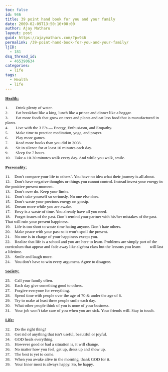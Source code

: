```yaml
---
toc: false
id: 946
title: 39 point hand book for you and your family
date: 2009-02-09T13:50:16+00:00
author: Ajay Matharu
layout: post
guid: https://ajaymatharu.com/?p=946
permalink: /39-point-hand-book-for-you-and-your-family/
ljID:
  - 181
dsq_thread_id:
  - 465390634
categories:
  - life
tags:
  - Health
  - life
---
```

**<span style="text-decoration: underline;"><span style="font-family: Microsoft Sans Serif; font-size: x-small;"><span style="font-weight: bold; font-size: 10pt; font-family: 'Microsoft Sans Serif';">Health: </span></span></span>**
  
<span style="font-family: Microsoft Sans Serif; font-size: x-small;"><span style="font-size: 10pt; font-family: 'Microsoft Sans Serif';">1.       Drink plenty of water.<br /> 2.       Eat breakfast like a king, lunch like a prince and dinner like a beggar.<br /> 3.       Eat more foods that grow on trees and plants and eat less food that is manufactured in plants.<br /> 4.       Live with the 3 E&#8217;s &#8212; Energy, Enthusiasm, and Empathy.<br /> 5.       Make time to practice meditation, yoga, and prayer.<br /> 6.       Play more games.<br /> 7.       Read more books than you did in 2008.<br /> 8.       Sit in silence for at least 10 minutes each day.<br /> 9.       Sleep for 7 hours.<br /> 10.    Take a 10-30 minutes walk every day. And while you walk, smile. </span></span>
  
**<span style="text-decoration: underline;"><span style="font-family: Microsoft Sans Serif; font-size: x-small;"><span style="font-weight: bold; font-size: 10pt; font-family: 'Microsoft Sans Serif';">Personality: </span></span></span>**
  
<span style="font-family: Microsoft Sans Serif; font-size: x-small;"><span style="font-size: 10pt; font-family: 'Microsoft Sans Serif';">11.    Don&#8217;t compare your life to others&#8217;. You have no idea what their journey is all about.<br /> 12.    Don&#8217;t have negative thoughts or things you cannot control. Instead invest your energy in the positive present moment.<br /> 13.    Don&#8217;t over do. Keep your limits.<br /> 14.    Don&#8217;t take yourself so seriously. No one else does.<br /> 15.    Don&#8217;t waste your precious energy on gossip.<br /> 16.    Dream more while you are awake.<br /> 17.    Envy is a waste of time. You already have all you need.<br /> 18.    Forget issues of the past. Don&#8217;t remind your partner with his/her mistakes of the past. That will ruin your present happiness.<br /> 19.    Life is too short to waste time hating anyone. Don&#8217;t hate others.<br /> 20.    Make peace with your past so it won&#8217;t spoil the present.<br /> 21.    No one is in charge of your happiness except you.<br /> 22.    Realize that life is a school and you are here to learn. Problems are simply part of the curriculum that appear and fade away like algebra class but the lessons you learn         will last a lifetime.<br /> 23.    Smile and laugh more.<br /> 24.    You don&#8217;t have to win every argument. Agree to disagree. </span></span>
  
**<span style="text-decoration: underline;"><span style="font-family: Microsoft Sans Serif; font-size: x-small;"><span style="font-weight: bold; font-size: 10pt; font-family: 'Microsoft Sans Serif';">Society: </span></span></span>**
  
<span style="font-family: Microsoft Sans Serif; font-size: x-small;"><span style="font-size: 10pt; font-family: 'Microsoft Sans Serif';">25.    Call your family often.<br /> 26.    Each day give something good to others.<br /> 27.    Forgive everyone for everything.<br /> 28.    Spend time with people over the age of 70 & under the age of 6.<br /> 29.    Try to make at least three people smile each day.<br /> 30.    What other people think of you is none of your business.<br /> 31.    Your job won&#8217;t take care of you when you are sick. Your friends will. Stay in touch. </span></span>
  
**<span style="text-decoration: underline;"><span style="font-family: Microsoft Sans Serif; font-size: x-small;"><span style="font-weight: bold; font-size: 10pt; font-family: 'Microsoft Sans Serif';">Life: </span></span></span>**
  
<span style="font-family: Microsoft Sans Serif; font-size: x-small;"><span style="font-size: 10pt; font-family: 'Microsoft Sans Serif';">32.    Do the right thing!<br /> 33.    Get rid of anything that isn&#8217;t useful, beautiful or joyful.<br /> 34.    GOD heals everything.<br /> 35.    However good or bad a situation is, it will change.<br /> 36.    No matter how you feel, get up, dress up and show up.<br /> 37.    The best is yet to come.<br /> 38.    When you awake alive in the morning, thank GOD for it.<br /> 39.    Your Inner most is always happy. So, be happy. </span></span>
